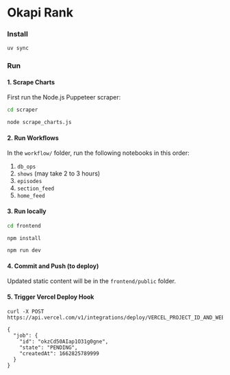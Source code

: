 # Okapi Rank

### Install

```bash
uv sync
```

### Run

#### 1. Scrape Charts

First run the Node.js Puppeteer scraper:

```bash
cd scraper

node scrape_charts.js
```

#### 2. Run Workflows

In the `workflow/` folder, run the following notebooks in this order:

1. `db_ops`
2. `shows` (may take 2 to 3 hours)
3. `episodes`
4. `section_feed`
5. `home_feed`

#### 3. Run locally

```bash
cd frontend

npm install

npm run dev
```

#### 4. Commit and Push (to deploy)

Updated static content will be in the `frontend/public` folder.

#### 5. Trigger Vercel Deploy Hook

```
curl -X POST https://api.vercel.com/v1/integrations/deploy/VERCEL_PROJECT_ID_AND_WEBHOOK_ID
```

```
{
  "job": {
    "id": "okzCd50AIap1O31g0gne",
    "state": "PENDING",
    "createdAt": 1662825789999
  }
}
```
